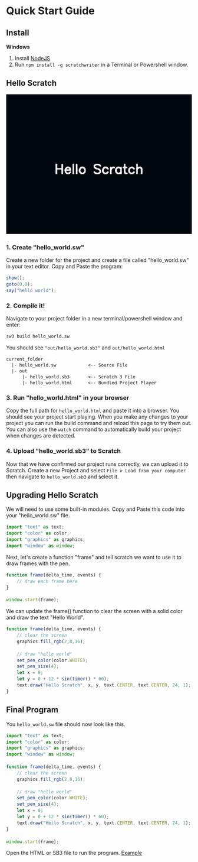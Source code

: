 # Quick Start Guide
## Install
**Windows**
1. Install [NodeJS](https://nodejs.org/en)
1. Run `npm install -g scratchwriter` in a Terminal or Powershell window.

## Hello Scratch
![Hello World Program Player](./examples/hello_scratch_player.gif)
### 1. Create "hello_world.sw"
Create a new folder for the project and create a file called "hello_world.sw" in your text editor. Copy and Paste the program:
```js
show();
goto(0,0);
say("hello world");
```
### 2. Compile it!
Navigate to your project folder in a new terminal/powershell window and enter:
```sh
sw3 build hello_world.sw
```
You should see `"out/hello_world.sb3"` and `out/hello_world.html`
```
current_folder
  |- hello_world.sw            <-- Source File
  |- out
      |- hello_world.sb3       <-- Scratch 3 File
      |- hello_world.html      <-- Bundled Project Player
```

### 3. Run "hello_world.html" in your browser
Copy the full path for `hello_world.html` and paste it into a browser. You should see your project start playing. When you make any changes to your project you can run the build command and reload this page to try them out. You can also use the `watch` command to automatically build your project when changes are detected.

### 4. Upload "hello_world.sb3" to Scratch
Now that we have confirmed our project runs correctly, we can upload it to Scratch. Create a new Project and select `File > Load from your computer` then navigate to `hello_world.sb3` and select it.

## Upgrading Hello Scratch
We will need to use some built-in modules. Copy and Paste this code into your "hello_world.sw" file.
```js
import "text" as text;
import "color" as color;
import "graphics" as graphics;
import "window" as window;
```
Next, let's create a function "frame" and tell scratch we want to use it to draw frames with the pen.
```js
function frame(delta_time, events) {
    // draw each frame here
}

window.start(frame);
```

We can update the frame() function to clear the screen with a solid color and draw the text "Hello World".
```js
function frame(delta_time, events) {
    // clear the screen
    graphics.fill_rgb(2,8,16);

    // draw "hello world"
    set_pen_color(color.WHITE);
    set_pen_size(4);
    let x = 0;
    let y = 0 + 12 * sin(timer() * 60);
    text.draw("Hello Scratch", x, y, text.CENTER, text.CENTER, 24, 1);
}
```

## Final Program
You `hello_world.sw` file should now look like this.
```js
import "text" as text;
import "color" as color;
import "graphics" as graphics;
import "window" as window;

function frame(delta_time, events) {
    // clear the screen
    graphics.fill_rgb(2,8,16);

    // draw "hello world"
    set_pen_color(color.WHITE);
    set_pen_size(4);
    let x = 0;
    let y = 0 + 12 * sin(timer() * 60);
    text.draw("Hello Scratch", x, y, text.CENTER, text.CENTER, 24, 1);
}

window.start(frame);
```
Open the HTML or SB3 file to run the program. [Example](./examples/hello_scratch.md)